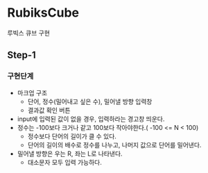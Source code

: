 # RubiksCube
루빅스 큐브 구현

## Step-1
### 구현단계
- 마크업 구조
  - 단어, 정수(밀어내고 싶은 수), 밀어낼 방향 입력창
  - 결과값 확인 버튼
- input에 입력된 값이 없을 경우, 입력하라는 경고창 띄운다.
- 정수는 -100보다 크거나 같고 100보다 작아야한다.( -100 <= N < 100)
  - 정수보다 단어의 길이가 클 수 있다.
  - 단어의 길이의 배수로 정수를 나누고, 나머지 값으로 단어를 밀어낸다.
- 밀어낼 방향은 우는 R, 좌는 L로 나타낸다.
  - 대소문자 모두 입력 가능하다.
